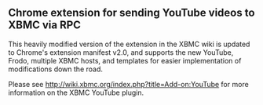 ## Chrome extension for sending YouTube videos to XBMC via RPC

This heavily modified version of the extension in the XBMC wiki is updated to Chrome's extension manifest v2.0, and supports the new YouTube, Frodo, multiple XBMC hosts, and templates for easier implementation of modifications down the road.

Please see http://wiki.xbmc.org/index.php?title=Add-on:YouTube for more information on the XBMC YouTube plugin.
